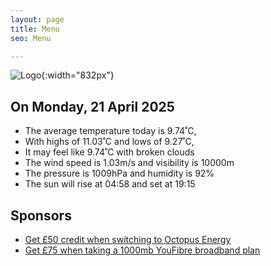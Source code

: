 ```yaml
---
layout: page
title: Menu
seo: Menu

---
```


![Logo](/images/logo.jpg){:width="832px"}

<!-- weather_marker starts -->
## On Monday, 21 April 2025

- The average temperature today is 9.74˚C,
- With highs of 11.03˚C and lows of 9.27˚C,
- It may feel like 9.74˚C with broken clouds
- The wind speed is 1.03m/s and visibility is 10000m
- The pressure is 1009hPa and humidity is 92%
- The sun will rise at 04:58 and set at 19:15

<!-- weather_marker ends -->

## Sponsors

- [Get £50 credit when switching to Octopus Energy](https://bit.ly/3oD1nnS)
- [Get £75 when taking a 1000mb YouFibre broadband plan](https://aklam.io/91zWhU?)



